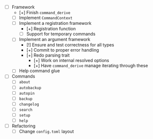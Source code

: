 - [ ] Framework
  - [+] Finish `command_derive`
  - [ ] Implement `CommandContext`
  - [ ] Implement a registration framework
    - [+] Registration function
    - [ ] Support for temporary commands
  - [ ] Implement an argument framework
    - [!] Ensure and test correctness for all types
    - [+] Commit to proper error handling
    - [+] Redo parsing trait
      - [+] Work on internal resolved options
      - [+] Have `command_derive` manage iterating through these
  - [ ] Help command glue
- [ ] Commands
  - [ ] `about`
  - [ ] `autobackup`
  - [ ] `autopin`
  - [ ] `backup`
  - [ ] `changelog`
  - [ ] `search`
  - [ ] `setup`
  - [ ] `help`
- [ ] Refactoring
  - [ ] Change `config.toml` layout
